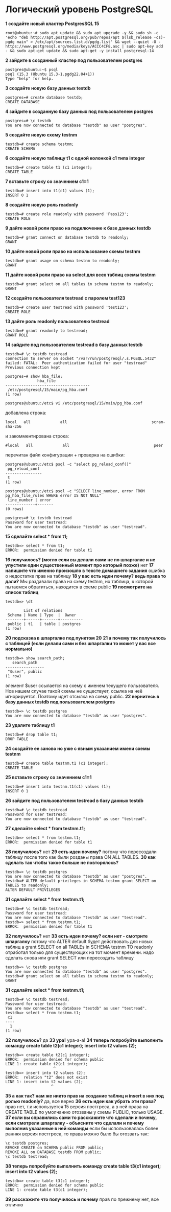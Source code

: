 # Логический уровень PostgreSQL

__1 создайте новый кластер PostgresSQL 15__
```
root@ubuntu:~# sudo apt update && sudo apt upgrade -y && sudo sh -c 'echo "deb http://apt.postgresql.org/pub/repos/apt $(lsb_release -cs)-pgdg main" > /etc/apt/sources.list.d/pgdg.list' && wget --quiet -O - https://www.postgresql.org/media/keys/ACCC4CF8.asc | sudo apt-key add - && sudo apt-get update && sudo apt-get -y install postgresql-14
```
__2 зайдите в созданный кластер под пользователем postgres__
```
postgres@ubuntu:~$ psql
psql (15.3 (Ubuntu 15.3-1.pgdg22.04+1))
Type "help" for help.
```
__3 создайте новую базу данных testdb__
```
postgres=# create database testdb;
CREATE DATABASE
```
__4 зайдите в созданную базу данных под пользователем postgres__
```
postgres=# \c testdb
You are now connected to database "testdb" as user "postgres".
```
__5 создайте новую схему testnm__
```
testdb=# create schema testnm;
CREATE SCHEMA
```
__6 создайте новую таблицу t1 с одной колонкой c1 типа integer__
```
testdb=# create table t1 (c1 integer);
CREATE TABLE
```
__7 вставьте строку со значением c1=1__
```
testdb=# insert into t1(c1) values (1);
INSERT 0 1
```
__8 создайте новую роль readonly__
```
testdb=# create role readonly with password 'Pass123';
CREATE ROLE
```
__9 дайте новой роли право на подключение к базе данных testdb__
```
testdb=# grant connect on database testdb to readonly;
GRANT
```
__10 дайте новой роли право на использование схемы testnm__
```
testdb=# grant usage on schema testnm to readonly;
GRANT
```
__11 дайте новой роли право на select для всех таблиц схемы testnm__
```
testdb=# grant select on all tables in schema testnm to readonly;
GRANT
```
__12 создайте пользователя testread с паролем test123__
```
testdb=# create user testread with password 'test123';
CREATE ROLE
```
__13 дайте роль readonly пользователю testread__
```
testdb=# grant readonly to testread;
GRANT ROLE
```
__14 зайдите под пользователем testread в базу данных testdb__
```
testdb=# \c testdb testread
connection to server on socket "/var/run/postgresql/.s.PGSQL.5432" failed: FATAL:  Peer authentication failed for user "testread"
Previous connection kept

postgres=# show hba_file;
              hba_file               
-------------------------------------
 /etc/postgresql/15/main/pg_hba.conf
(1 row)

postgres@ubuntu:/etc$ vi /etc/postgresql/15/main/pg_hba.conf
```
добавлена строка:
```
local   all             all                                     scram-sha-256
```
и закомментирована строка:
```
#local   all             all                                     peer
```
перечитан  файл конфигурации + проверка на ошибки:
```
postgres@ubuntu:/etc$ psql -c "select pg_reload_conf()"
 pg_reload_conf 
----------------
 t
(1 row)

postgres@ubuntu:/etc$ psql -c "SELECT line_number, error FROM pg_hba_file_rules WHERE error IS NOT NULL"
 line_number | error 
-------------+-------
(0 rows)

postgres=# \c testdb testread
Password for user testread: 
You are now connected to database "testdb" as user "testread".
```
__15 сделайте select * from t1;__
```
testdb=> select * from t1;
ERROR:  permission denied for table t1
```
__16 получилось? (могло если вы делали сами не по шпаргалке и не упустили один существенный момент про который позже)__
нет
__17 напишите что именно произошло в тексте домашнего задания__
ошибка о недостатке прав на таблицу
__18 у вас есть идеи почему? ведь права то дали?__
Мы раздавали права на схему testnm, но таблица, к которой пытаемся обратиться, находится в схеме public
__19 посмотрите на список таблиц__
```
testdb=> \dt

        List of relations
 Schema | Name | Type  |  Owner   
--------+------+-------+----------
 public | t1   | table | postgres
(1 row)
```
__20 подсказка в шпаргалке под пунктом 20__
__21 а почему так получилось с таблицей (если делали сами и без шпаргалки то может у вас все нормально)__
```
testdb=> show search_path;
   search_path   
-----------------
 "$user", public
(1 row)
```
элемент $user ссылается на схему с именем текущего пользователя. Нов нашем случае такой схемы не существует, ссылка на неё игнорируется. Поэтому идет отсылка на схему public.
__22 вернитесь в базу данных testdb под пользователем postgres__
```
testdb=> \c testdb postgres 
You are now connected to database "testdb" as user "postgres".
```
__23 удалите таблицу t1__
```
testdb=# drop table t1;
DROP TABLE
```
__24 создайте ее заново но уже с явным указанием имени схемы testnm__
```
testdb=# create table testnm.t1 (c1 integer);
CREATE TABLE
```
__25 вставьте строку со значением c1=1__
```
testdb=# insert into testnm.t1(c1) values (1);
INSERT 0 1
```
__26 зайдите под пользователем testread в базу данных testdb__
```
testdb=# \c testdb testread
Password for user testread: 
You are now connected to database "testdb" as user "testread".
```
__27 сделайте select * from testnm.t1;__
```
testdb=> select * from testnm.t1;
ERROR:  permission denied for table t1
```
__28 получилось?__
нет
__29 есть идеи почему?__
потому что пересоздали таблицу после того как были розданы права ON ALL TABLES.
__30 как сделать так чтобы такое больше не повторялось?__
```
testdb=> \c testdb postgres
You are now connected to database "testdb" as user "postgres".
testdb=# ALTER default privileges in SCHEMA testnm grant SELECT on TABLES to readonly; 
ALTER DEFAULT PRIVILEGES
```
__31 сделайте select * from testnm.t1;__
```
testdb=# \c testdb testread;
Password for user testread: 
You are now connected to database "testdb" as user "testread".
testdb=> select * from testnm.t1;
ERROR:  permission denied for table t1
```
__32 получилось?__
нет
__33 есть идеи почему? если нет - смотрите шпаргалку__
потому что ALTER default будет действовать для новых таблиц а grant SELECT on all TABLEs in SCHEMA testnm TO readonly отработал только для существующих на тот момент времени. надо сделать снова или grant SELECT или пересоздать таблицу
```
testdb=> \c testdb postgres 
You are now connected to database "testdb" as user "postgres".
testdb=# grant select on all tables in schema testnm to readonly;
GRANT
```
__31 сделайте select * from testnm.t1;__
```
testdb=# \c testdb testread;
Password for user testread: 
You are now connected to database "testdb" as user "testread".
testdb=> select * from testnm.t1;
 c1 
----
  1
(1 row)
```
__32 получилось?__
да 
__33 ура!__
ура-а-а! 
__34 теперь попробуйте выполнить команду create table t2(c1 integer); 
insert into t2 values (2);__
```
testdb=> create table t2(c1 integer);
ERROR:  permission denied for schema public
LINE 1: create table t2(c1 integer);
                     ^
testdb=> insert into t2 values (2);
ERROR:  relation "t2" does not exist
LINE 1: insert into t2 values (2);
                    ^
```
__35 а как так? нам же никто прав на создание таблиц и insert в них под ролью readonly?__
да, все верно
__36 есть идеи как убрать эти права?__
прав нет, т.к используется 15 версия постгреса, а в ней права на CREATE TABLE по умолчанию отозваны у схемы PUBLIC, только USAGE.
__37 если вы справились сами то расскажите что сделали и почему, если смотрели шпаргалку - объясните что сделали и почему выполнив указанные в ней команды__
если бы использовалась более ранняя версия постгреса, то права можно было бы отозвать так:
```
\c testdb postgres; 
REVOKE CREATE on SCHEMA public FROM public; 
REVOKE ALL on DATABASE testdb FROM public; 
\c testdb testread; 
```
__38 теперь попробуйте выполнить команду create table t3(c1 integer); insert into t2 values (2);__
```
testdb=> create table t3(c1 integer);
ERROR:  permission denied for schema public
LINE 1: create table t3(c1 integer);
```
__39 расскажите что получилось и почему__
прав по прежнему нет, все отлично
